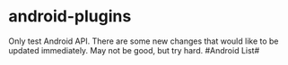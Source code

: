 # android-plugins
Only test Android  API.
There are some new changes that would like to be updated immediately.
May not be good, but try hard.
#Android List#
